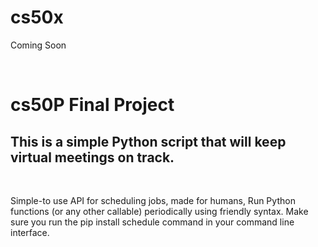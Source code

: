 <h1>cs50x</h1>
<p>Coming Soon</p>
<br>
<h1>cs50P Final Project</h1>
<h2>This is a simple Python script that will keep virtual meetings on track.</h2>
<br>
<p>
  Simple-to use API for scheduling jobs, made for humans, Run Python functions (or any other callable) periodically using friendly syntax.
  Make sure you run the pip install schedule command in your command line interface.
</p>
